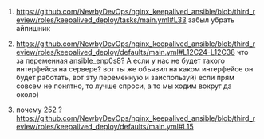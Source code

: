 1. https://github.com/NewbyDevOps/nginx_keepalived_ansible/blob/third_review/roles/keepalived_deploy/tasks/main.yml#L33 забыл убрать айпишник

2. https://github.com/NewbyDevOps/nginx_keepalived_ansible/blob/third_review/roles/keepalived_deploy/defaults/main.yml#L12C24-L12C38 что за переменная ansible_enp0s8? А если у нас не будет такого интерфейса на сервере? вот ты же объявил на каком интерфейсе он будет работать, вот эту переменную и заиспользуй) если прям совсем не понятно, то лучше спроси, а то мы ходим вокруг да около)

3. почему 252 ? https://github.com/NewbyDevOps/nginx_keepalived_ansible/blob/third_review/roles/keepalived_deploy/defaults/main.yml#L15